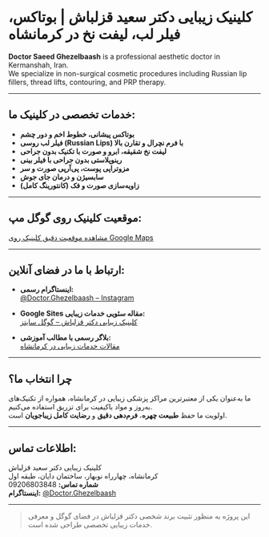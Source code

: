 # کلینیک زیبایی دکتر سعید قزلباش | بوتاکس، فیلر لب، لیفت نخ در کرمانشاه

**Doctor Saeed Ghezelbaash** is a professional aesthetic doctor in Kermanshah, Iran.  
We specialize in non-surgical cosmetic procedures including Russian lip fillers, thread lifts, contouring, and PRP therapy.

---

## خدمات تخصصی در کلینیک ما:

- **بوتاکس پیشانی، خطوط اخم و دور چشم**
- **فیلر لب روسی (Russian Lips) با فرم نچرال و تقارن بالا**
- **لیفت نخ شقیقه، ابرو و صورت با تکنیک بدون جراحی**
- **رینوپلاستی بدون جراحی با فیلر بینی**
- **مزوتراپی پوست، پی‌آرپی صورت و سر**
- **سابسیژن و درمان جای جوش**
- **زاویه‌سازی صورت و فک (کانتورینگ کامل)**

---

## موقعیت کلینیک روی گوگل مپ:

[مشاهده موقعیت دقیق کلینیک روی Google Maps](https://www.google.com/maps/place/کلینیک+زیبایی+دکتر+سعید+قزلباش/@34.3400139,47.0867301,16z/data=!4m6!3m5!1s0x3ffaede40c183d05:0xab65bafc00e6ee0f!8m2!3d34.3400139!4d47.0867301!16s%2Fg%2F11r3rzdtb3)

---

## ارتباط با ما در فضای آنلاین:

- **اینستاگرام رسمی:**  
  [@Doctor.Ghezelbaash – Instagram](https://www.instagram.com/doctor.ghezelbaash)

- **Google Sites مقاله سئویی خدمات زیبایی:**  
  [کلینیک زیبایی دکتر قزلباش – گوگل سایتز](https://sites.google.com/view/doctor-ghezelbaash)

- **بلاگر رسمی با مطالب آموزشی:**  
  [مقالات خدمات زیبایی در کرمانشاه](https://doctor-ghezelbaash.blogspot.com)

---

## چرا انتخاب ما؟

ما به‌عنوان یکی از معتبرترین مراکز پزشکی زیبایی در کرمانشاه، همواره از تکنیک‌های به‌روز و مواد باکیفیت برای تزریق استفاده می‌کنیم.  
اولویت ما حفظ **طبیعت چهره**، **فرم‌دهی دقیق** و **رضایت کامل زیباجویان** است.

---

## اطلاعات تماس:

کلینیک زیبایی دکتر سعید قزلباش  
کرمانشاه، چهارراه نوبهار، ساختمان دایان، طبقه اول  
**شماره تماس:** 09206803848  
**اینستاگرام:** [@Doctor.Ghezelbaash](https://www.instagram.com/doctor.ghezelbaash)

---

> این پروژه به منظور تثبیت برند شخصی دکتر قزلباش در فضای گوگل و معرفی خدمات زیبایی تخصصی طراحی شده است.
